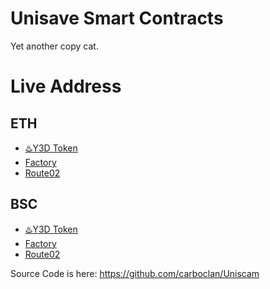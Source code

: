 # Unisave Smart Contracts
Yet another copy cat.

# Live Address

## ETH
- [♨️Y3D Token](https://etherscan.io/address/0xc7fd9ae2cf8542d71186877e21107e1f3a0b55ef#code)
- [Factory](https://etherscan.io/address/0x32ce36f6ea8d97f9fc19aab83b9c6d2f52d74470#code)
- [Route02](https://etherscan.io/address/0x039b5818e51dfec86c1d56a4668787af0ed1c068#code)

## BSC
- [♨️Y3D Token](https://etherscan.io/address/0x12e2fcfa079fc23ae82ab82707b402410321103f#code)
- [Factory](https://bscscan.com/address/0x32ce36f6ea8d97f9fc19aab83b9c6d2f52d74470#code)
- [Route02](https://bscscan.com/address/0x039B5818e51dfEC86c1D56A4668787AF0Ed1c068#code)


Source Code is here: https://github.com/carboclan/Uniscam
